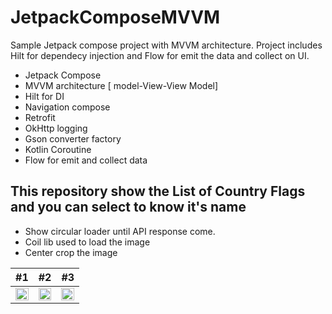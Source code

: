 # JetpackComposeMVVM
Sample Jetpack compose project with MVVM architecture. Project includes Hilt for dependecy injection and Flow for emit the data and collect on UI.

- Jetpack Compose
- MVVM architecture [ model-View-View Model]
- Hilt for DI
- Navigation compose
- Retrofit
- OkHttp logging
- Gson converter factory
- Kotlin Coroutine
- Flow for emit and collect data

## This repository show the List of Country Flags and you can select to know it's name

- Show circular loader until API response come.
- Coil lib used to load the image
- Center crop the image
 
| #1                                                                                                                                            | #2                                                                                                                                            | #3                                                                                                                                            |
|-----------------------------------------------------------------------------------------------------------------------------------------------|-----------------------------------------------------------------------------------------------------------------------------------------------|-----------------------------------------------------------------------------------------------------------------------------------------------|
| <img src="https://github.com/NrupParikh/JetpackComposeMVVM/assets/108717119/5ce712d0-2e90-434b-bd8d-d70a7e2fa647" width="100%" height="100%"> | <img src="https://github.com/NrupParikh/JetpackComposeMVVM/assets/108717119/9f4de8ac-e698-4ec4-a020-3e19dc38d575" width="100%" height="100%"> | <img src="https://github.com/NrupParikh/JetpackComposeMVVM/assets/108717119/5d3c17e2-93ab-4f83-a6bf-47d65378b438" width="100%" height="100%"> |
